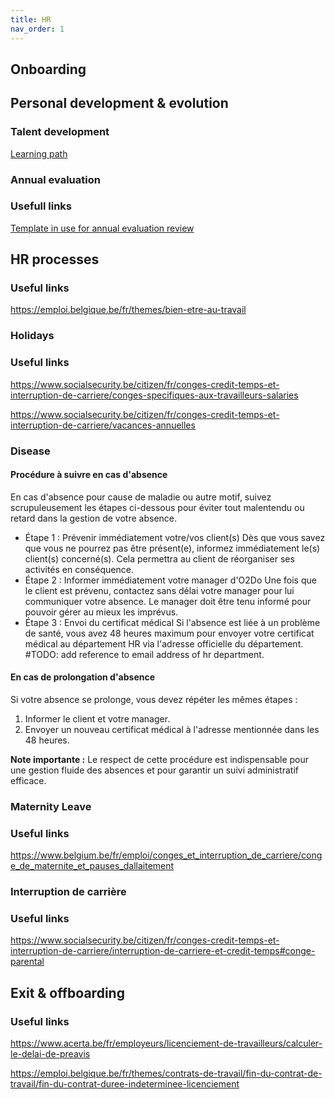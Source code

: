 ```yaml
---
title: HR
nav_order: 1
---
```


## Onboarding

## Personal development & evolution

### Talent development

[Learning path](https://teams.microsoft.com/l/channel/19%3A6712547d205d4790a40cfb4339a1f0aa%40thread.skype/Learning%20path?groupId=ac2e9d38-b29c-4d15-9097-e5da51c04887&tenantId=b851794f-4c22-4fd7-8dc1-e76a77e5d2f2)

### Annual evaluation

### Usefull links

[Template in use for annual evaluation review](https://o2do.sharepoint.com/:w:/r/sites/O2Do/_layouts/15/Doc2.aspx?action=edit&sourcedoc=%7B78688f21-e50d-4607-a45c-be2c0cbba279%7D&wdOrigin=TEAMS-MAGLEV.teamsSdk_ns.rwc&wdExp=TEAMS-TREATMENT&wdhostclicktime=1740490527507&web=1)

## HR processes

### Useful links

https://emploi.belgique.be/fr/themes/bien-etre-au-travail

### Holidays

### Useful links

https://www.socialsecurity.be/citizen/fr/conges-credit-temps-et-interruption-de-carriere/conges-specifiques-aux-travailleurs-salaries 

https://www.socialsecurity.be/citizen/fr/conges-credit-temps-et-interruption-de-carriere/vacances-annuelles

### Disease

#### Procédure à suivre en cas d'absence
En cas d'absence pour cause de maladie ou autre motif, suivez scrupuleusement les étapes ci-dessous pour éviter tout malentendu ou retard dans la gestion de votre absence.
- Étape 1 : Prévenir immédiatement votre/vos client(s)
Dès que vous savez que vous ne pourrez pas être présent(e), informez immédiatement le(s) client(s) concerné(s). Cela permettra au client de réorganiser ses activités en conséquence.
- Étape 2 : Informer immédiatement votre manager d'O2Do
Une fois que le client est prévenu, contactez sans délai votre manager pour lui communiquer votre absence. Le manager doit être tenu informé pour pouvoir gérer au mieux les imprévus.
- Étape 3 : Envoi du certificat médical
Si l'absence est liée à un problème de santé, vous avez 48 heures maximum pour envoyer votre certificat médical au département HR via l'adresse officielle du département.  #TODO: add reference to email address of hr department. 

#### En cas de prolongation d'absence
Si votre absence se prolonge, vous devez répéter les mêmes étapes : 
1.	Informer le client et votre manager.
2.	Envoyer un nouveau certificat médical à l'adresse mentionnée dans les 48 heures.

**Note importante :**
Le respect de cette procédure est indispensable pour une gestion fluide des absences et pour garantir un suivi administratif efficace.


### Maternity Leave

### Useful links

https://www.belgium.be/fr/emploi/conges_et_interruption_de_carriere/conge_de_maternite_et_pauses_dallaitement 

### Interruption de carrière

### Useful links

https://www.socialsecurity.be/citizen/fr/conges-credit-temps-et-interruption-de-carriere/interruption-de-carriere-et-credit-temps#conge-parental

## Exit & offboarding

### Useful links

https://www.acerta.be/fr/employeurs/licenciement-de-travailleurs/calculer-le-delai-de-preavis

https://emploi.belgique.be/fr/themes/contrats-de-travail/fin-du-contrat-de-travail/fin-du-contrat-duree-indeterminee-licenciement
